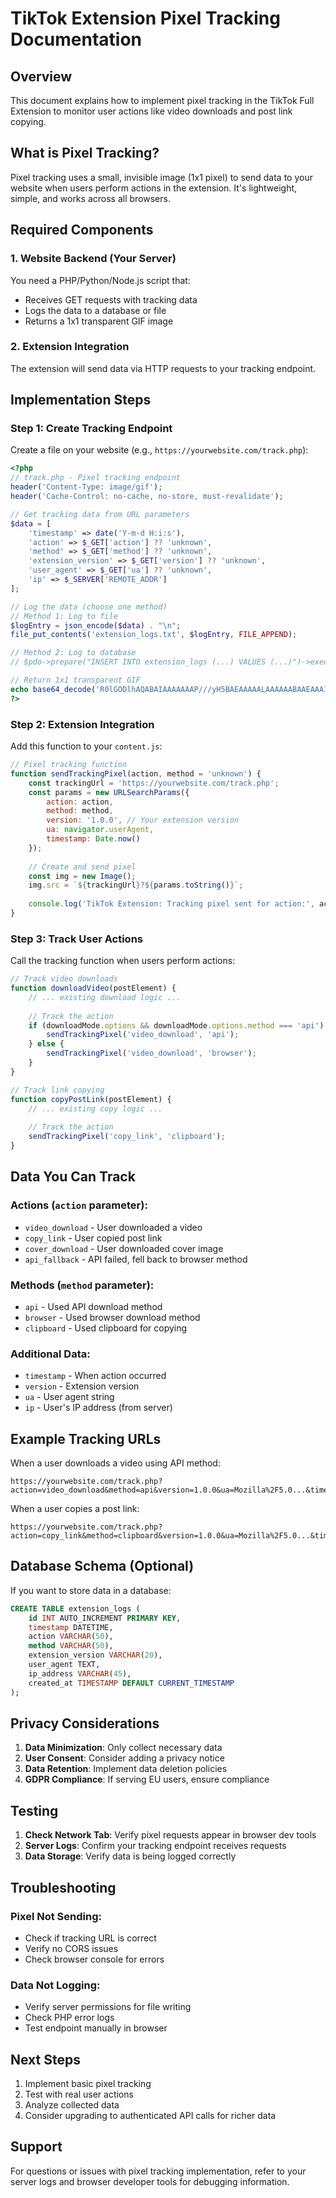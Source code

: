 # TikTok Extension Pixel Tracking Documentation

## Overview
This document explains how to implement pixel tracking in the TikTok Full Extension to monitor user actions like video downloads and post link copying.

## What is Pixel Tracking?
Pixel tracking uses a small, invisible image (1x1 pixel) to send data to your website when users perform actions in the extension. It's lightweight, simple, and works across all browsers.

## Required Components

### 1. Website Backend (Your Server)
You need a PHP/Python/Node.js script that:
- Receives GET requests with tracking data
- Logs the data to a database or file
- Returns a 1x1 transparent GIF image

### 2. Extension Integration
The extension will send data via HTTP requests to your tracking endpoint.

## Implementation Steps

### Step 1: Create Tracking Endpoint
Create a file on your website (e.g., `https://yourwebsite.com/track.php`):

```php
<?php
// track.php - Pixel tracking endpoint
header('Content-Type: image/gif');
header('Cache-Control: no-cache, no-store, must-revalidate');

// Get tracking data from URL parameters
$data = [
    'timestamp' => date('Y-m-d H:i:s'),
    'action' => $_GET['action'] ?? 'unknown',
    'method' => $_GET['method'] ?? 'unknown',
    'extension_version' => $_GET['version'] ?? 'unknown',
    'user_agent' => $_GET['ua'] ?? 'unknown',
    'ip' => $_SERVER['REMOTE_ADDR']
];

// Log the data (choose one method)
// Method 1: Log to file
$logEntry = json_encode($data) . "\n";
file_put_contents('extension_logs.txt', $logEntry, FILE_APPEND);

// Method 2: Log to database
// $pdo->prepare("INSERT INTO extension_logs (...) VALUES (...)")->execute($data);

// Return 1x1 transparent GIF
echo base64_decode('R0lGODlhAQABAIAAAAAAAP///yH5BAEAAAAALAAAAAABAAEAAAIBRAA7');
?>
```

### Step 2: Extension Integration
Add this function to your `content.js`:

```javascript
// Pixel tracking function
function sendTrackingPixel(action, method = 'unknown') {
    const trackingUrl = 'https://yourwebsite.com/track.php';
    const params = new URLSearchParams({
        action: action,
        method: method,
        version: '1.0.0', // Your extension version
        ua: navigator.userAgent,
        timestamp: Date.now()
    });
    
    // Create and send pixel
    const img = new Image();
    img.src = `${trackingUrl}?${params.toString()}`;
    
    console.log('TikTok Extension: Tracking pixel sent for action:', action);
}
```

### Step 3: Track User Actions
Call the tracking function when users perform actions:

```javascript
// Track video downloads
function downloadVideo(postElement) {
    // ... existing download logic ...
    
    // Track the action
    if (downloadMode.options && downloadMode.options.method === 'api') {
        sendTrackingPixel('video_download', 'api');
    } else {
        sendTrackingPixel('video_download', 'browser');
    }
}

// Track link copying
function copyPostLink(postElement) {
    // ... existing copy logic ...
    
    // Track the action
    sendTrackingPixel('copy_link', 'clipboard');
}
```

## Data You Can Track

### Actions (`action` parameter):
- `video_download` - User downloaded a video
- `copy_link` - User copied post link
- `cover_download` - User downloaded cover image
- `api_fallback` - API failed, fell back to browser method

### Methods (`method` parameter):
- `api` - Used API download method
- `browser` - Used browser download method
- `clipboard` - Used clipboard for copying

### Additional Data:
- `timestamp` - When action occurred
- `version` - Extension version
- `ua` - User agent string
- `ip` - User's IP address (from server)

## Example Tracking URLs

When a user downloads a video using API method:
```
https://yourwebsite.com/track.php?action=video_download&method=api&version=1.0.0&ua=Mozilla%2F5.0...&timestamp=1703123456789
```

When a user copies a post link:
```
https://yourwebsite.com/track.php?action=copy_link&method=clipboard&version=1.0.0&ua=Mozilla%2F5.0...&timestamp=1703123456789
```

## Database Schema (Optional)

If you want to store data in a database:

```sql
CREATE TABLE extension_logs (
    id INT AUTO_INCREMENT PRIMARY KEY,
    timestamp DATETIME,
    action VARCHAR(50),
    method VARCHAR(50),
    extension_version VARCHAR(20),
    user_agent TEXT,
    ip_address VARCHAR(45),
    created_at TIMESTAMP DEFAULT CURRENT_TIMESTAMP
);
```

## Privacy Considerations

1. **Data Minimization**: Only collect necessary data
2. **User Consent**: Consider adding a privacy notice
3. **Data Retention**: Implement data deletion policies
4. **GDPR Compliance**: If serving EU users, ensure compliance

## Testing

1. **Check Network Tab**: Verify pixel requests appear in browser dev tools
2. **Server Logs**: Confirm your tracking endpoint receives requests
3. **Data Storage**: Verify data is being logged correctly

## Troubleshooting

### Pixel Not Sending:
- Check if tracking URL is correct
- Verify no CORS issues
- Check browser console for errors

### Data Not Logging:
- Verify server permissions for file writing
- Check PHP error logs
- Test endpoint manually in browser

## Next Steps

1. Implement basic pixel tracking
2. Test with real user actions
3. Analyze collected data
4. Consider upgrading to authenticated API calls for richer data

## Support

For questions or issues with pixel tracking implementation, refer to your server logs and browser developer tools for debugging information.
